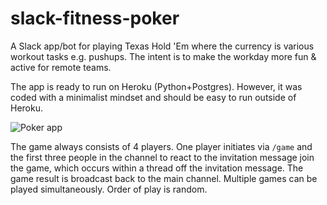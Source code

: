 # slack-fitness-poker

A Slack app/bot for playing Texas Hold 'Em where the currency is various workout tasks e.g. pushups. 
The intent is to make the workday more fun & active for remote teams. 

The app is ready to run on Heroku (Python+Postgres). However, it was coded with a minimalist mindset
and should be easy to run outside of Heroku. 

![Poker app](http://slack-fitness-poker.herokuapp.com/static/readme.png)

The game always consists of 4 players. One player initiates via `/game` and the first three people
in the channel to react to the invitation message join the game, which occurs within a thread off
the invitation message. The game result is broadcast back to the main channel. Multiple games can be played simultaneously. Order of play is random.
